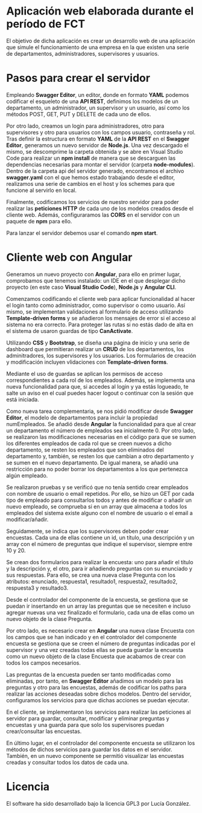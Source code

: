 # Aplicación web elaborada durante el período de FCT
El objetivo de dicha aplicación es crear un desarrollo web de una aplicación que simule el funcionamiento de una empresa en la que existen una serie de departamentos, administradores, supervisores y usuarios.
# Pasos para crear el servidor
Empleando **Swagger Editor**, un editor, donde en formato **YAML** podemos codificar el esqueleto de una **API REST**, definimos los modelos de un departamento, un administrador, un supervisor y un usuario, así como los métodos POST, GET, PUT y DELETE de cada uno de ellos. 

Por otro lado, creamos un login para administradores, otro para supervisores y otro para usuarios con los campos usuario, contraseña y rol.
Tras definir la estructura en formato **YAML** de la **API REST** en el **Swagger Editor**, generamos un nuevo servidor de **Node.js**. Una vez descargado el mismo, se 
descomprime la carpeta obtenida y se abre en Visual Studio Code para realizar un **npm install** de manera que se descarguen las dependencias necesarias para montar el servidor (carpeta **node-modules**). Dentro de la carpeta api del servidor generado, encontramos el archivo **swagger.yaml** con el que hemos estado trabajando desde el editor, realizamos una serie de cambios en el host y los schemes para que funcione al servirlo en local.

Finalmente, codificamos los servicios de nuestro servidor para poder realizar las **peticiones HTTP** de cada uno de los modelos creados desde el cliente web. Además, configuraramos las **CORS** en el servidor con un paquete de **npm** para ello.

Para lanzar el servidor debemos usar el comando **npm start**.
# Cliente web con Angular
Generamos un nuevo proyecto con **Angular**, para ello en primer lugar, comprobamos que tenemos instalado: un IDE en el que desplegar dicho proyecto (en este caso **Visual Studio Code**), **Node.js** y **Angular CLI**.

Comenzamos codificando el cliente web para aplicar funcionalidad al hacer el login tanto como administrador, como supervisor o como usuario. Así mismo, se implementan validaciones al formulario de acceso utilizando **Template-driven forms** y se añadieron  los mensajes de error si el acceso al sistema no era correcto. Para proteger las rutas si no estás dado de alta en el sistema de usaron guardas de tipo **CanActivate**.

Utilizando **CSS** y **Bootstrap**, se diseña una página de inicio y una serie de dashboard que permitieran realizar un **CRUD** de los departamentos, los adminitradores, los supervisores y los usuarios. Los formularios de creación y modificación incluyen vlidaciones con **Template-driven forms**.

Mediante el uso de guardas se aplican los permisos de acceso correspondientes a cada rol de los empleados. Además, se implementa una nueva funcionalidad para que, si accedes al login y ya estás logueado, te salte un aviso en el cual puedes hacer logout o continuar con la sesión que está iniciada.

Como nueva tarea complementaria, se nos pidió modificar desde **Swagger Editor**, el modelo de departamentos para incluir la propiedad numEmpleados. Se añadió desde 
**Angular** la funcionalidad para que al crear un departamento el número de empleados sea inicialmente 0. Por otro lado, se realizaron las modificaciones necesarias en el código para que se sumen los diferentes empleados de cada rol que se creen nuevos a dicho departamento, se resten los empleados que son eliminados del departamento y, también, se resten los que cambian a otro departamento y se sumen en el nuevo departamento. De igual manera, se añadió una restricción para no poder borrar los departamentos a los que pertenezca algún empleado.

Se realizaron pruebas y se verificó que no tenía sentido crear empleados con nombre de usuario o email repetidos. Por ello, se hizo un GET por cada tipo de empleado para consultarlos todos y antes de modificar o añadir un nuevo empleado, se comprueba si en un array que almacena a todos los empleados del sistema existe alguno con el nombre de usuario o el email a modificar/añadir.

Seguidamente, se indica que los supervisores deben poder crear encuestas. Cada una de ellas contiene un id, un título, una descripción y un array con el número de preguntas que indique el supervisor, siempre entre 10 y 20.

Se crean dos formularios para realizar la encuesta: uno para añadir el título y la descripción y, el otro, para ir añadiendo preguntas con su enunciado y sus 
respuestas. Para ello, se crea una nueva clase Pregunta con los atributos: enunciado, respuesta1, resultado1, respuesta2, resultado2, respuesta3 y resultado3. 

Desde el controlador del componente de la encuesta, se gestiona que se puedan ir insertando en un array las preguntas que se necesiten e incluso agregar nuevas una vez finalizado el formulario, cada una de ellas como un nuevo objeto de la clase Pregunta.

Por otro lado, es necesario crear en **Angular** una nueva clase Encuesta con los campos que se han indicado y en el controlador del componente encuesta se gestiona que se creen el número de preguntas indicadas por el supervisor y una vez creadas todas ellas se pueda guardar la encuesta como un nuevo objeto de la clase Encuesta que acabamos de crear con todos los campos necesarios.

Las preguntas de la encuesta pueden ser tanto modificadas como eliminadas, por tanto, en **Swagger Editor** añadimos un modelo para las preguntas y otro para las encuestas, además de codificar los paths para realizar las acciones deseadas sobre dichos modelos. Dentro del servidor, configuramos los servicios para que dichas acciones se puedan ejecutar.

En el cliente, se implementaron los servicios para realizar las peticiones al servidor para guardar, consultar, modificar y eliminar preguntas y 
encuestas y una guarda para que solo los supervisores puedan crear/consultar las encuestas. 

En último lugar, en el controlador del componente encuesta se utilizaron los métodos de dichos servicios para guardar 
los datos en el servidor. También, en un nuevo componente se permitió visualizar las encuestas creadas y consultar todos los datos de cada una.
# Licencia
El software ha sido desarrollado bajo la licencia GPL3 por Lucía González.
